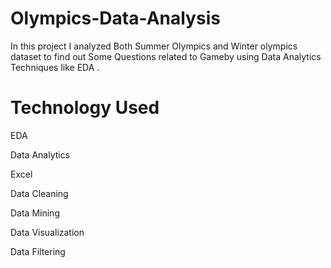 # Olympics-Data-Analysis
In this project I analyzed Both Summer Olympics and Winter olympics dataset to find out Some Questions related to Gameby using Data Analytics Techniques like EDA .

# Technology Used
EDA

Data Analytics

Excel

Data Cleaning

Data Mining

Data Visualization

Data Filtering
